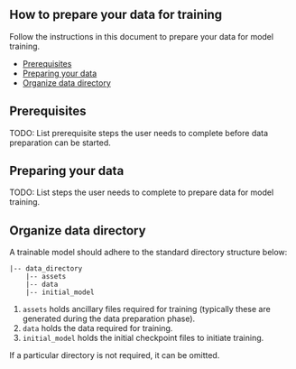 ## How to prepare your data for training

Follow the instructions in this document to prepare your data for model training.
- [Prerequisites](#prerequisites)
- [Preparing your data](#preparing-your-data)
- [Organize data directory](#organize-data-directory)

## Prerequisites
TODO: List prerequisite steps the user needs to complete before data preparation can be started.

## Preparing your data
TODO: List steps the user needs to complete to prepare data for model training.

## Organize data directory

A trainable model should adhere to the standard directory structure below:

```
|-- data_directory
    |-- assets
    |-- data
    |-- initial_model
```

1. `assets` holds ancillary files required for training (typically these are generated during the data preparation phase).
2. `data` holds the data required for training.
3. `initial_model` holds the initial checkpoint files to initiate training.

If a particular directory is not required, it can be omitted.
